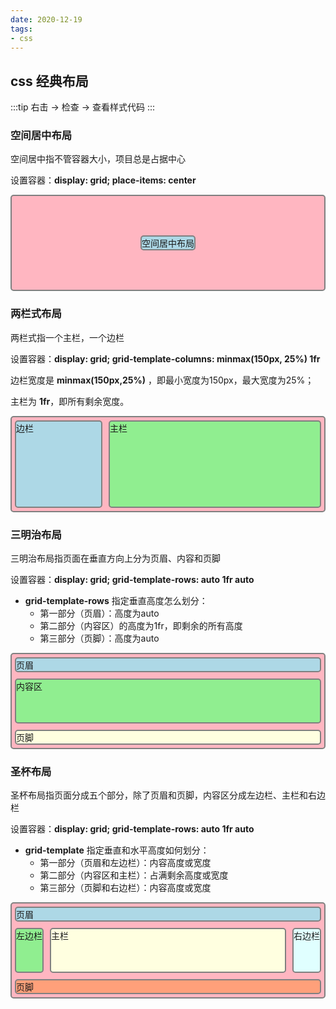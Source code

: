 ```yaml
---
date: 2020-12-19
tags:
- css
---
```


## css 经典布局

:::tip
右击 → 检查 → 查看样式代码
:::

### 空间居中布局

空间居中指不管容器大小，项目总是占据中心

设置容器：**display: grid; place-items: center**

<div class="border container" style="display: grid; place-items: center;">
    <div class="border color-1">空间居中布局</div>
</div>

### 两栏式布局

两栏式指一个主栏，一个边栏

设置容器：**display: grid; grid-template-columns: minmax(150px, 25%) 1fr**

边栏宽度是 **minmax(150px,25%)** ，即最小宽度为150px，最大宽度为25%；

主栏为 **1fr**，即所有剩余宽度。

<div class="border container" style="display: grid; grid-template-columns: minmax(150px, 25%) 1fr;">
    <div class="border color-1">边栏</div>
    <div class="border color-2">主栏</div>
</div>

### 三明治布局

三明治布局指页面在垂直方向上分为页眉、内容和页脚

设置容器：**display: grid; grid-template-rows: auto 1fr auto**

- **grid-template-rows** 指定垂直高度怎么划分：
    - 第一部分（页眉）：高度为auto
    - 第二部分（内容区）的高度为1fr，即剩余的所有高度
    - 第三部分（页脚）：高度为auto

<div class="border container" style="display: grid; grid-template-rows: auto 1fr auto;">
    <div class="border color-1">页眉</div>
    <div class="border color-2">内容区</div>
    <div class="border color-3">页脚</div>
</div>

### 圣杯布局

圣杯布局指页面分成五个部分，除了页眉和页脚，内容区分成左边栏、主栏和右边栏

设置容器：**display: grid; grid-template-rows: auto 1fr auto**

- **grid-template** 指定垂直和水平高度如何划分：
    - 第一部分（页眉和左边栏）：内容高度或宽度
    - 第二部分（内容区和主栏）：占满剩余高度或宽度
    - 第三部分（页脚和右边栏）：内容高度或宽度

<div class="border container" style="display: grid; grid-template: auto 1fr auto / auto 1fr auto;">
    <div class="border color-1" style="grid-column: 1 / 4;">页眉</div>
    <div class="border color-2" style="grid-column: 1 / 2;">左边栏</div>
    <div class="border color-3" style="grid-column: 2 / 3;">主栏</div>
    <div class="border color-4" style="grid-column: 3 / 4;">右边栏</div>
    <div class="border color-5" style="grid-column: 1 / 4;">页脚</div>
</div>

<style>
.border{
    border: 2px grey solid;
    border-radius: 5px;
}
.container{
    background-color: lightpink;
    height: 150px;
}
.color-1 {
    background-color: lightblue;
    margin: 5px;
}
.color-2 {
    background-color: lightgreen;
    margin: 5px;
}
.color-3 {
    background-color: lightyellow;
    margin: 5px;
}
.color-4 {
    background-color: lightcyan;
    margin: 5px;
}
.color-5 {
    background-color: lightsalmon;
    margin: 5px;
}
</style>
